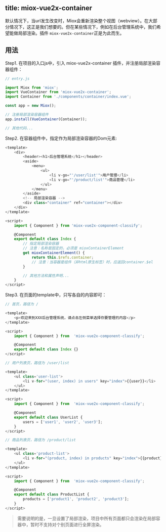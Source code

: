 title: miox-vue2x-container
---

默认情况下，当url发生改变时，Miox会重新渲染整个视图（webview）。在大部分情况下，这正是我们想要的。但在某些情况下，例如在后台管理系统中，我们希望能做局部渲染。插件 `miox-vue2x-container`正是为此而生。


## 用法

Step1. 在项目的入口js中，引入 miox-vue2x-container 插件，并注册局部渲染容器组件：

```javascript
// entry.js

import Miox from 'miox';
import VueContainer from 'miox-vue2x-container';
import Container from './components/container/index.vue';

const app = new Miox();

// 注册局部渲染容器组件
app.install(VueContainer(Container));

// 其他代码...
```

Step2. 在容器组件中，指定作为局部渲染容器的Dom元素:

```javascript
<template>
    <div>
        <header><h1>后台管理系统</h1></header>
        <aside>
            <menu>
                <ul>
                    <li v-go="'/user/list'">用户管理</li>
                    <li v-go="'/product/list'">商品管理</li>
                </ul>
            </menu>
        </aside>
        <!-- 局部渲染容器 -->
        <div class="container" ref="container"></div>
    </div>
</template>

<script>
    import { Component } from 'miox-vue2x-component-classify';

    @Component
    export default class Index {
        // 指定局部渲染容器
        // 注意：名称是固定的，必须是 mioxContainerElement
        get mioxContainerElement() {
            return this.$refs.container;
            // 注意：当容器是组件（非html原生标签）时，应返回container.$el
        }

        // 其他方法和属性声明...
    }
</script>
```

Step3. 在页面的template中，只写各自的内容即可：

```javascript
// 首页，路径为 /

<template>
    <p>欢迎来到XXX后台管理系统，请点击左侧菜单选择你要管理的内容</p>
</template>

<script>
    import { Component } from  'miox-vue2x-component-classify';

    @Component
    export default class Index {}
</script>
```

```javascript
// 用户列表页，路径为 /user/list

<template>
    <ul class='user-list'>
        <li v-for="(user, index) in users" key="index">{{user}}</li>
    </ul>
</template>

<script>
    import { Component } from  'miox-vue2x-component-classify';

    @Component
    export default class UserList {
        users = ['user1', 'user2', 'user3'];
    }
</script>
```

```javascript
// 商品列表页，路径为 /product/list

<template>
    <ul class='product-list'>
        <li v-for="(product, index) in products" key="index">{{product}}</li>
    </ul>
</template>

<script>
    import { Component } from  'miox-vue2x-component-classify';

    @Component
    export default class ProductList {
        products = ['product1', 'product2', 'product3'];
    }
</script>
```

> 需要说明的是，一旦设置了局部渲染，项目中所有页面都只会渲染在局部容器中，暂时不支持对个别页面进行全屏渲染。